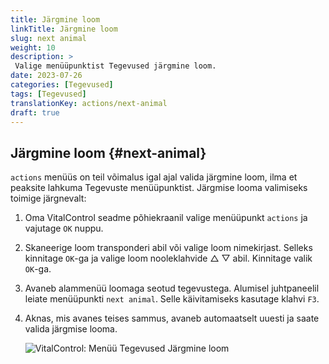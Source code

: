 ```yaml
---
title: Järgmine loom
linkTitle: Järgmine loom
slug: next animal
weight: 10
description: >
 Valige menüüpunktist Tegevused järgmine loom.
date: 2023-07-26
categories: [Tegevused]
tags: [Tegevused]
translationKey: actions/next-animal
draft: true
---
```

## Järgmine loom {#next-animal}

`actions` menüüs on teil võimalus igal ajal valida järgmine loom, ilma et peaksite lahkuma Tegevuste menüüpunktist. Järgmise looma valimiseks toimige järgnevalt:

1. Oma VitalControl seadme põhiekraanil valige menüüpunkt `actions` ja vajutage `OK` nuppu.

2. Skaneerige loom transponderi abil või valige loom nimekirjast. Selleks kinnitage `OK`-ga ja valige loom nooleklahvide △ ▽ abil. Kinnitage valik `OK`-ga.

3. Avaneb alammenüü loomaga seotud tegevustega. Alumisel juhtpaneelil leiate menüüpunkti `next animal`. Selle käivitamiseks kasutage klahvi `F3`.

4. Aknas, mis avanes teises sammus, avaneb automaatselt uuesti ja saate valida järgmise looma.

    ![VitalControl: Menüü Tegevused Järgmine loom](../images/nextanimal.png "Vali järgmine loom")
    
